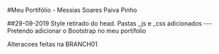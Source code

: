 #Meu Portifólio - Messias Soares Paiva Pinho


##29-09-2019
Style retirado do head. Pastas _js e _css adicionados
---Pretendo adicionar o Bootstrap no meu portifolio

Alteracoes feitas na BRANCH01
